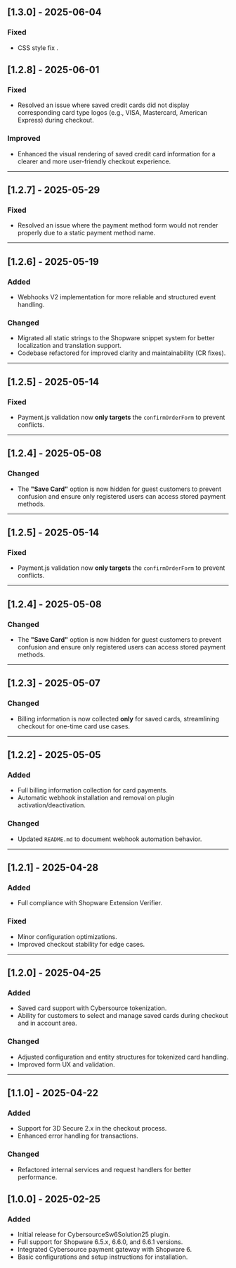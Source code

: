 ## [1.3.0] - 2025-06-04

### Fixed
- CSS style fix .
  
## [1.2.8] - 2025-06-01

### Fixed
- Resolved an issue where saved credit cards did not display corresponding card type logos (e.g., VISA, Mastercard, American Express) during checkout.

### Improved
- Enhanced the visual rendering of saved credit card information for a clearer and more user-friendly checkout experience.

---

## [1.2.7] - 2025-05-29
### Fixed
- Resolved an issue where the payment method form would not render properly due to a static payment method name.

---

## [1.2.6] - 2025-05-19
### Added
- Webhooks V2 implementation for more reliable and structured event handling.

### Changed
- Migrated all static strings to the Shopware snippet system for better localization and translation support.
- Codebase refactored for improved clarity and maintainability (CR fixes).

---

## [1.2.5] - 2025-05-14
### Fixed
- Payment.js validation now **only targets** the `confirmOrderForm` to prevent conflicts.

---

## [1.2.4] - 2025-05-08
### Changed
- The **"Save Card"** option is now hidden for guest customers to prevent confusion and ensure only registered users can access stored payment methods.

---


## [1.2.5] - 2025-05-14
### Fixed
- Payment.js validation now **only targets** the `confirmOrderForm` to prevent conflicts.

---

## [1.2.4] - 2025-05-08
### Changed
- The **"Save Card"** option is now hidden for guest customers to prevent confusion and ensure only registered users can access stored payment methods.

---

## [1.2.3] - 2025-05-07
### Changed
- Billing information is now collected **only** for saved cards, streamlining checkout for one-time card use cases.

---

## [1.2.2] - 2025-05-05
### Added
- Full billing information collection for card payments.
- Automatic webhook installation and removal on plugin activation/deactivation.

### Changed
- Updated `README.md` to document webhook automation behavior.

---

## [1.2.1] - 2025-04-28
### Added
- Full compliance with Shopware Extension Verifier.

### Fixed
- Minor configuration optimizations.
- Improved checkout stability for edge cases.

---

## [1.2.0] - 2025-04-25
### Added
- Saved card support with Cybersource tokenization.
- Ability for customers to select and manage saved cards during checkout and in account area.

### Changed
- Adjusted configuration and entity structures for tokenized card handling.
- Improved form UX and validation.

---

## [1.1.0] - 2025-04-22
### Added
- Support for 3D Secure 2.x in the checkout process.
- Enhanced error handling for transactions.

### Changed
- Refactored internal services and request handlers for better performance.


## [1.0.0] - 2025-02-25
### Added
- Initial release for CybersourceSw6Solution25 plugin.
- Full support for Shopware 6.5.x, 6.6.0, and 6.6.1 versions.
- Integrated Cybersource payment gateway with Shopware 6.
- Basic configurations and setup instructions for installation.

